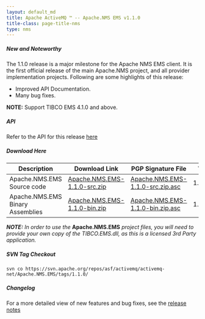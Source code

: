 ```yaml
---
layout: default_md
title: Apache ActiveMQ ™ -- Apache.NMS EMS v1.1.0 
title-class: page-title-nms
type: nms
---
```


##### New and Noteworthy

The 1.1.0 release is a major milestone for the Apache NMS EMS client. It is the first official release of the main Apache.NMS project, and all provider implementation projects. Following are some highlights of this release:

*   Improved API Documentation.
*   Many bug fixes.

**NOTE:** Support TIBCO EMS 4.1.0 and above.

##### API

Refer to the API for this release [here](nms-Index/Site/NavigationIndex/Site/Navigation/Index/Site/Navigation/api.md)

##### Download Here

|Description|Download Link|PGP Signature File|Version|
|---|---|---|---|
|Apache.NMS.EMS Source code|[Apache.NMS.EMS-1.1.0-src.zip](https://archive.apache.org/dist/activemq/apache-nms/1.1.0/Apache.NMS.EMS-1.1.0-src.zip)|[Apache.NMS.EMS-1.1.0-src.zip.asc](https://archive.apache.org/dist/activemq/apache-nms/1.1.0/Apache.NMS.EMS-1.1.0-src.zip.asc)|1.1.0.1642|
|Apache.NMS.EMS Binary Assemblies|[Apache.NMS.EMS-1.1.0-bin.zip](https://archive.apache.org/dist/activemq/apache-nms/1.1.0/Apache.NMS.EMS-1.1.0-bin.zip)|[Apache.NMS.EMS-1.1.0-bin.zip.asc](https://archive.apache.org/dist/activemq/apache-nms/1.1.0/Apache.NMS.EMS-1.1.0-bin.zip.asc)|1.1.0.1642|

**_NOTE:_** _In order to use the_ **Apache.NMS.EMS** _project files, you will need to provide your own copy of the TIBCO.EMS.dll, as this is a licensed 3rd Party application._

##### SVN Tag Checkout
```
svn co https://svn.apache.org/repos/asf/activemq/activemq-net/Apache.NMS.EMS/tags/1.1.0/
```
##### Changelog

For a more detailed view of new features and bug fixes, see the [release notes](https://issues.apache.org/activemq/secure/ReleaseNote.jspa?projectId=11010&styleName=Html&version=11814)



